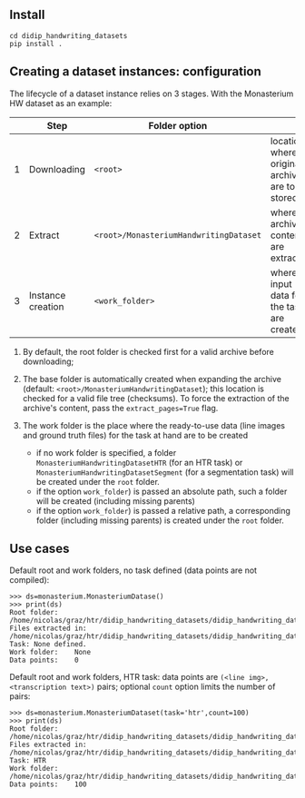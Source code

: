 ## Install

~~~~
cd didip_handwriting_datasets
pip install .
~~~~~~~~~~

## Creating a dataset instances: configuration



The lifecycle of a dataset instance relies on 3 stages. With the Monasterium HW dataset as an example:

|    | Step              | Folder option           |                                                   | Configurable                                                               |
| -- | ----------------- | ----------------------- | ------------------------------------------------- |----------------------------------------------------------------------------|
| 1  | Downloading       | `<root>`                | location where original archives are to be stored | Y (`root=<path>`) Default: `./didip_handwriting_datasets/data/Monasterium` |
| 2  | Extract           | `<root>/MonasteriumHandwritingDataset` | where archive's contents are extracted            | N        |
| 3  | Instance creation | `<work_folder>`         | where input data for the task are created         | Y (default: `<root>/MonasteriumHandwritingDataset(HTR\|Segment)`  |

1. By default, the root folder is checked first for a valid archive before downloading;
2. The base folder is automatically created when expanding the archive (default: `<root>/MonasteriumHandwritingDataset`); this location is checked for a valid file tree (checksums). To force the extraction of the archive's content, pass the `extract_pages=True` flag. 
3. The work folder is the place where the ready-to-use data (line images and ground truth files) for the task at hand are to be created

    + if no work folder is specified, a folder `MonasteriumHandwritingDatasetHTR` (for an HTR task) or `MonasteriumHandwritingDatasetSegment` (for a segmentation task) will be created under the `root` folder.
    + if the option `work_folder`) is passed an absolute path, such a folder will be created (including missing parents)
    + if the option `work_folder`) is passed a relative path, a corresponding folder (including missing parents) is created under the `root` folder.
 

## Use cases 

Default root and work folders, no task defined (data points are not compiled):


    >>> ds=monasterium.MonasteriumDatase()
    >>> print(ds)
    Root folder:	/home/nicolas/graz/htr/didip_handwriting_datasets/didip_handwriting_datasets/data/Monasterium
    Files extracted in:	/home/nicolas/graz/htr/didip_handwriting_datasets/didip_handwriting_datasets/data/Monasterium/MonasteriumTekliaGTDataset
    Task: None defined.
    Work folder:	None
    Data points:	0


Default root and work folders, HTR task: data points are `(<line img>, <transcription text>)` pairs; optional `count` option limits the number of pairs:

    >>> ds=monasterium.MonasteriumDataset(task='htr',count=100)
    >>> print(ds)
    Root folder:	/home/nicolas/graz/htr/didip_handwriting_datasets/didip_handwriting_datasets/data/Monasterium
    Files extracted in:	/home/nicolas/graz/htr/didip_handwriting_datasets/didip_handwriting_datasets/data/Monasterium/MonasteriumTekliaGTDataset
    Task: HTR
    Work folder:	/home/nicolas/graz/htr/didip_handwriting_datasets/didip_handwriting_datasets/data/Monasterium/MonasteriumHandwritingDatasetHTR
    Data points:	100




